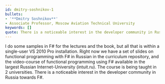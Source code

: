 ```yaml
---
id: dmitry-soshnikov-1
bullets:
- '**Dmitry Soshnikov**'
- Associate Professor, Moscow Aviation Technical University
keywords: []
quote: There is a noticeable interest in the developer community in Russia towards F#.
---
```

I do some samples in F# for the lectures and the book, but all that is within a single-user
VS 2010 Pro installation. Right now we have a set of slides on functional programming with
F# in Russian in the curriculum repository, and the video-course of functional programming
using F# available in the largest Russian Internet-University (intuit.ru). The course
is being taught in 2 universities. There is a noticeable interest in the developer community in
Russia towards F#.
